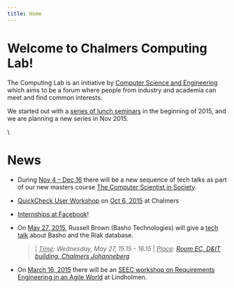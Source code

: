 ```yaml
---
title: Home
---
```




# Welcome to Chalmers Computing Lab!

The Computing Lab is an initiative by [Computer Science and Engineering](http://www.chalmers.se/cse/) which aims to be a forum where people from industry and academia can meet and find common interests.

We started out with a [series of lunch seminars](tech-talks.html) in the beginning of 2015, and we are planning a new series in Nov 2015.

\



# News

  * During <u>Nov 4 &ndash; Dec 16</u> there will be a new sequence of tech talks as part of our new masters course [The Computer Scientist in Society](http://www.cse.chalmers.se/~ptr/tcsis.html).

  * [QuickCheck User Workshop](http://advanced-erlang.com/workshops/#oct6-15-event) on <u>Oct 6, 2015</u> at Chalmers

  * [Internships at Facebook](https://www.facebook.com/careers/university/internships/engineering?attachment_canonical_url=https%3A%2F%2Fwww.facebook.com%2Fcareers%2Funiversity%2Finternships%2Fengineering)!

  * On <u>May 27, 2015</u>, Russell Brown (Basho Technologies) will give a [tech talk](abstracts.html#brown) about Basho and the Riak database.

    >| *<u>Time</u>:  Wednesday, May 27, 15.15 - 16.15*
    >| *<u>Place</u>: [Room EC, D&IT building, Chalmers Johanneberg](http://maps.chalmers.se/#ec631799-6bfa-4995-95e3-efe03c13ad70)*

  * On <u>March 16, 2015</u> there will be an [SEEC workshop on Requirements Engineering in an Agile World](https://seecgot.wordpress.com/2015/03/05/do-we-still-need-requirements-on-the-role-of-re-in-an-agile-world/) at Lindholmen.

